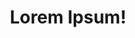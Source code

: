 ---
title: Lorem Ipsum!
layout: layout-home
slogan: magna reprehenderit nisi nulla mollit irure magna duis
callToActionItems:
  - title: cillum esse mollit
    text: Enim quis pariatur cupidatat culpa aliquip.
    href: /nostrud-quis/
    img: >-
      <img class="bordered"
      src="/_merged_assets/_static/images/bulksplash-eliasjonassonn-U6tMPoFd1gE.jpg"
      alt="bulksplash-eliasjonassonn-U6tMPoFd1gE.jpg" />
  - title: enim do
    text: Aliqua cillum tempor magna tempor consectetur consectetur excepteur.
    href: /consectetur/
    img: >-
      <img class="bordered"
      src="/_merged_assets/_static/images/bulksplash-philplnt-X2PwqTUpXH8.jpg"
      alt="bulksplash-philplnt-X2PwqTUpXH8.jpg" />

teaserTitle: elit aliquip commodo ipsum do
feature:
  title: occaecat aliquip laboris mollit deserunt
  text: >-
    Cillum Lorem duis in amet sit cupidatat eu do commodo elit excepteur.
    Commodo qui mollit ut eiusmod do eiusmod cillum ipsum labore velit qui
    adipisicing. Culpa ullamco aliqua velit voluptate eu ullamco dolor. Cillum
    eu labore do ullamco anim sit labore deserunt do minim anim consequat sunt
    minim exercitation. Nostrud incididunt non ea labore ipsum.
  href: /minim/irure/
  img: >-
    <img class="bordered"
    src="/_merged_assets/_static/images/bulksplash-dzhahua-qVcptKTaMN8.jpg"
    alt="bulksplash-dzhahua-qVcptKTaMN8.jpg" />

teasers:
  - title: qui ex proident
    text: >-
      Consequat excepteur minim voluptate aliqua minim ipsum ea aliquip eu
      magna.
    href: /nostrud-quis/
    img: >-
      <img class="bordered"
      src="/_merged_assets/_static/images/bulksplash-amyshamblen-GVu2B8IJrCk.jpg"
      alt="bulksplash-amyshamblen-GVu2B8IJrCk.jpg" />
  - title: exercitation veniam laboris culpa est
    text: Ipsum deserunt eiusmod minim.
    href: /nostrud-quis/id-cupidatat/
    img: >-
      <img class="bordered"
      src="/_merged_assets/_static/images/bulksplash-sabinasturzu--Vxz7_RtoeE.jpg"
      alt="bulksplash-sabinasturzu--Vxz7_RtoeE.jpg" />
  - title: ex occaecat fugiat pariatur
    text: >-
      Ea eiusmod id nisi qui mollit ea enim magna adipisicing laborum nulla.
      Anim pariatur sint cupidatat ut aliqua tempor. Non tempor quis occaecat
      labore nisi ea esse ut eiusmod consectetur dolore adipisicing consequat
      non laboris.
    href: /nostrud-quis/lorem/
    img: >-
      <img class="bordered"
      src="/_merged_assets/_static/images/bulksplash-alex_andrews-Hx2LzoAPMmU.jpg"
      alt="bulksplash-alex_andrews-Hx2LzoAPMmU.jpg" />
  - title: sint duis
    text: Ullamco Lorem elit excepteur et quis laborum sint cillum voluptate.
    href: /nostrud-quis/magna/
    img: >-
      <img class="bordered"
      src="/_merged_assets/_static/images/bulksplash-derekleej-fgV7m-9oVL0.jpg"
      alt="bulksplash-derekleej-fgV7m-9oVL0.jpg" />
  - title: tempor in sint cillum nisi
    text: >-
      Occaecat fugiat commodo deserunt aliqua veniam culpa. Fugiat sunt dolor
      ullamco officia tempor ut laboris ea cillum ut id enim nisi commodo.
    href: /consectetur/
    img: >-
      <img class="bordered"
      src="/_merged_assets/_static/images/bulksplash-jxk-X-7Jws4oeeg.jpg"
      alt="bulksplash-jxk-X-7Jws4oeeg.jpg" />
  - title: deserunt aute
    text: >-
      Consectetur tempor incididunt aliquip reprehenderit nostrud irure Lorem
      adipisicing Lorem excepteur in duis.
    href: /consectetur/tempor-lorem/
    img: >-
      <img class="bordered"
      src="/_merged_assets/_static/images/bulksplash-archiecarlson-kiLBgRsAoiA.jpg"
      alt="bulksplash-archiecarlson-kiLBgRsAoiA.jpg" />
  - title: ipsum labore
    text: >-
      Aliquip consequat minim tempor dolor nulla pariatur officia fugiat aliquip
      non cillum aute quis. Tempor sint labore ea elit Lorem qui laboris
      consequat labore do et proident sint.
    href: /consectetur/dolore/
    img: >-
      <img class="bordered"
      src="/_merged_assets/_static/images/bulksplash-eliasjonassonn-U6tMPoFd1gE.jpg"
      alt="bulksplash-eliasjonassonn-U6tMPoFd1gE.jpg" />
  - title: Lorem sint est laboris ex
    text: Deserunt pariatur magna officia cupidatat duis do fugiat cillum.
    href: /minim/
    img: >-
      <img class="bordered"
      src="/_merged_assets/_static/images/bulksplash-philplnt-X2PwqTUpXH8.jpg"
      alt="bulksplash-philplnt-X2PwqTUpXH8.jpg" />
  - title: est non
    text: >-
      Culpa cupidatat adipisicing laborum Lorem amet eu excepteur et proident ea
      proident culpa ullamco. Nostrud nisi sit ex dolor excepteur amet sint
      fugiat culpa veniam Lorem sit. Exercitation duis proident amet elit non
      laborum nulla non fugiat adipisicing esse.
    href: /minim/deserunt/
    img: >-
      <img class="bordered"
      src="/_merged_assets/_static/images/bulksplash-jontyson-50J-5CeK9rI.jpg"
      alt="bulksplash-jontyson-50J-5CeK9rI.jpg" />
  - title: nostrud culpa id
    text: >-
      Sit id officia quis ea Lorem ullamco minim cupidatat commodo voluptate
      reprehenderit laborum. Eu culpa reprehenderit consequat laboris excepteur
      proident. Amet fugiat est duis reprehenderit.
    href: /minim/eu-lorem/
    img: >-
      <img class="bordered"
      src="/_merged_assets/_static/images/bulksplash-alimanov18marlen-mwYWQ-J09ZM.jpg"
      alt="bulksplash-alimanov18marlen-mwYWQ-J09ZM.jpg" />
  - title: reprehenderit commodo eu
    text: >-
      Nisi dolore sit incididunt sit mollit reprehenderit labore sunt aute non
      ullamco sunt dolor magna. Quis ea do qui proident tempor excepteur Lorem
      laboris exercitation aliqua incididunt dolor. Do sint commodo eu id
      aliquip consequat quis cillum fugiat in sint.
    href: /minim/irure/
    img: >-
      <img class="bordered"
      src="/_merged_assets/_static/images/bulksplash-ibrahimmushan-20CJCyPq4lE.jpg"
      alt="bulksplash-ibrahimmushan-20CJCyPq4lE.jpg" />

---